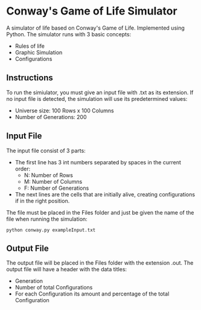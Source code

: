 # Conway's Game of Life Simulator

A simulator of life based on Conway's Game of Life. Implemented using Python. The simulator runs with 3 basic concepts:
- Rules of life
- Graphic Simulation
- Configurations

## Instructions

To run the simiulator, you must give an input file with .txt as its extension. If no input file is detected, the simulation will use its predetermined values:
- Universe size: 100 Rows x 100 Columns
- Number of Generations: 200

## Input File

The input file consist of 3 parts:
- The first line has 3 int numbers separated by spaces in the current order:
	- N: Number of Rows
	- M: Number of Columns
	- F: Number of Generations
- The next lines are the cells that are initially alive, creating configurations if in the right position.

The file must be placed in the Files folder and just be given the name of the file when running the simulation:

	python conway.py exampleInput.txt

## Output File

The output file will be placed in the Files folder with the extension .out. The output file will have a header with the data titles:
- Generation
- Number of total Configurations
- For each Configuration its amount and percentage of the total Configuration

